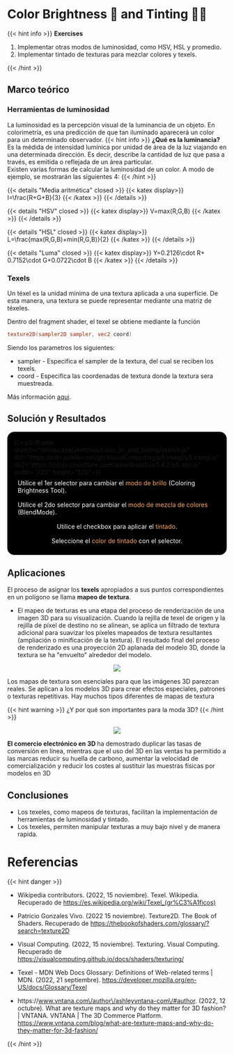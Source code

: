 # Color Brightness 🌟 and Tinting 👩‍🎨

{{< hint info >}}
<b> Exercises </b>

1. Implementar otras modos de luminosidad, como HSV, HSL y promedio.
2. Implementar tintado de texturas para mezclar colores y texels.

{{< /hint >}}

## Marco teórico

### Herramientas de luminosidad

La luminosidad es la percepción visual de la luminancia de un objeto. En colorimetría, es una predicción de que tan iluminado aparecerá un color para un determinado observador.
{{< hint info >}}
**¿Qué es la luminancia?**
Es la médida de intensidad lumínica por unidad de área de la luz viajando en una determinada dirección. Es decir, describe la cantidad de luz que pasa a través, es emitida o reflejada de un área particular.  
Existen varias formas de calcular la luminosidad de un color. A modo de ejemplo, se mostrarán las siguientes 4:
{{< /hint >}}

{{< details "Media aritmética" closed >}}
{{< katex display>}}
I=\frac{R+G+B}{3}
{{< /katex >}}
{{< /details >}}

{{< details "HSV" closed >}}
{{< katex display>}}
V=max(R,G,B)
{{< /katex >}}
{{< /details >}}

{{< details "HSL" closed >}}
{{< katex display>}}
L=\frac{max(R,G,B)+min(R,G,B)}{2}
{{< /katex >}}
{{< /details >}}

{{< details "Luma" closed >}}
{{< katex display>}}
Y=0.2126\cdot R+ 0.7152\cdot G+0.0722\cdot B
{{< /katex >}}
{{< /details >}}

### Texels
Un téxel es la unidad mínima de una textura aplicada a una superficie. De esta manera, una textura se puede representar mediante una matriz de téxeles.

Dentro del fragment shader, el texel se obtiene mediante la función 
``` frag
texture2D(sampler2D sampler, vec2 coord) 
```
Siendo los parametros los siguientes:
- sampler - Especifica el sampler de la textura, del cual se reciben los texels.
- coord - Especifica las coordenadas de textura donde la textura sera muestreada.

Más información <a href="https://thebookofshaders.com/glossary/?search=texture2D" target="_blank">aqui</a>.

## Solución y Resultados
<div style="display:flex; flex-direction: column; align-items: center; justify-content: center;" id="cbat">
{{< p5-iframe sketch="/showcase/sketches/color_br_and_tinting/sketch.js" lib1="https://cdn.jsdelivr.net/gh/VisualComputing/p5.treegl/p5.treegl.js" lib2="https://cdnjs.cloudflare.com/ajax/libs/p5.js/1.4.2/p5.min.js" width="720" height="520">}}

<div style="color: white;padding: 0.5rem;">Utilice el 1er selector para cambiar el <span style="color: #FFAA66">modo de brillo</span> (Coloring Brightness Tool).</div>
<div style="color: white;padding: 0.5rem;">Utilice el 2do selector para cambiar el <span style="color: #FFAA66">modo de mezcla de colores </span>(BlendMode).</div>
<div style="color: white;padding: 0.5rem;">Utilice el checkbox para aplicar el <span style="color: #FFAA66">tintado</span>.</div>
<div style="color: white;padding: 0.5rem;">Seleccione el <span style="color: #FFAA66">color de tintado</span> con el selector.</div>
</div>


## Aplicaciones 

El proceso de asignar los <b>texels</b> apropiados a sus puntos correspondientes en un polígono se llama <b>mapeo de textura</b>. 
- El mapeo de texturas es una etapa del proceso de renderización de una imagen 3D para su visualización. Cuando la rejilla de texel de origen y la rejilla de píxel de destino no se alinean, se aplica un filtrado de textura adicional para suavizar los píxeles mapeados de textura resultantes (ampliación o minificación de la textura). El resultado final del proceso de renderizado es una proyección 2D aplanada del modelo 3D, donde la textura se ha "envuelto" alrededor del modelo.

<center>
<img src="/showcase/sketches/color_br_and_tinting\texture-maps-imvu.jpg">
</center>

Los mapas de textura son esenciales para que las imágenes 3D parezcan reales. Se aplican a los modelos 3D para crear efectos especiales, patrones o texturas repetitivas. Hay muchos tipos diferentes de mapas de textura


{{< hint warning >}}
¿Y por qué son importantes para la moda 3D?
{{< /hint >}}

<center>
<img src="/showcase/sketches/color_br_and_tinting\3_LowPoly.jpg.img.jpg">
</center>

<b> El comercio electrónico en 3D </b>  ha demostrado duplicar las tasas de conversión en línea, mientras que el uso del 3D en las ventas  ha permitido a las marcas reducir su huella de carbono, aumentar la velocidad de comercialización y reducir los costes al sustituir las muestras físicas por modelos en 3D

## Conclusiones

- Los texeles, como mapeos de texturas, facilitan la implementación de herramientas de luminosidad y tintado.
- Los texeles, permiten manipular texturas a muy bajo nivel y de manera rapida.

# Referencias

{{< hint danger >}}

- Wikipedia contributors. (2022, 15 noviembre). Texel. Wikipedia. Recuperado de https://es.wikipedia.org/wiki/Texel_(gr%C3%A1ficos)

- Patricio Gonzales Vivo. (2022 15 noviembre). Texture2D. The Book of Shaders. Recuperado de https://thebookofshaders.com/glossary/?search=texture2D

- Visual Computing. (2022, 15 noviembre). Texturing. Visual Computing. Recuperado de https://visualcomputing.github.io/docs/shaders/texturing/

- Texel - MDN Web Docs Glossary: Definitions of Web-related terms | MDN. (2022, 21 septiembre). https://developer.mozilla.org/en-US/docs/Glossary/Texel

- https:\/\/www.vntana.com\/author\/ashleyvntana-com\/#author. (2022, 12 octubre). What are texture maps and why do they matter for 3D fashion? | VNTANA. VNTANA | The 3D Commerce Platform. https://www.vntana.com/blog/what-are-texture-maps-and-why-do-they-matter-for-3d-fashion/

{{< /hint >}}

<style>
    #cbat{
        background-color: black;
        border-radius: 1rem;
        padding: 1rem;
    }
    #cbat iframe{
        border: none;
    }
</style>